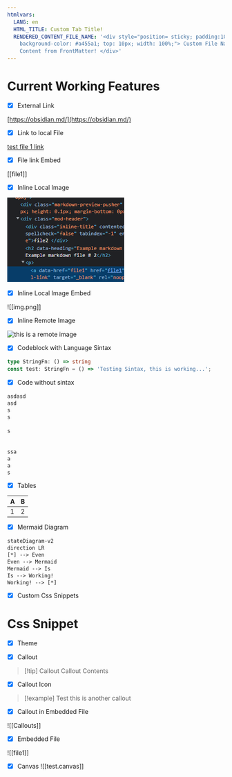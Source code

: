 ```yaml
---
htmlvars:
  LANG: en
  HTML_TITLE: Custom Tab Title!
  RENDERED_CONTENT_FILE_NAME: '<div style="position= sticky; padding:10;
    background-color: #a455a1; top: 10px; width: 100%;"> Custom File Name
    Content from FrontMatter! </div>'
---
```

# Current Working Features
  
- [x] External Link

[https://obsidian.md/](https://obsidian.md/)

- [x] Link to local File

[test file 1 link](/file1)


- [x] File link Embed

[[file1]]

- [x] Inline Local Image

![Local Inline Image](img.png)

- [x] Inline Local Image Embed

![[img.png]]

- [x] Inline Remote Image

![this is a remote image](https://obsidian.md/images/screenshot-1.0-hero-combo.png)
- [x] Codeblock with Language Sintax

```typescript
type StringFn: () => string
const test: StringFn = () => 'Testing Sintax, this is working...';
```

- [x] Code without sintax
```
asdasd
asd
s
s

s


ssa
a
a
s

```

- [x] Tables

|A|B|
|-|-|
|1|2|

- [x] Mermaid Diagram

```mermaid
stateDiagram-v2
direction LR
[*] --> Even
Even --> Mermaid
Mermaid --> Is
Is --> Working!
Working! --> [*]
```

- [x] Custom Css Snippets
# Css Snippet

- [x] Theme

- [x] Callout

> [!tip] Callout
> Callout Contents

- [x] Callout Icon

>[!example] Test
>this is another callout

- [x] Callout in Embedded File

![[Callouts]]

- [x] Embedded File

![[file1]]

- [x]  Canvas
![[test.canvas]]


